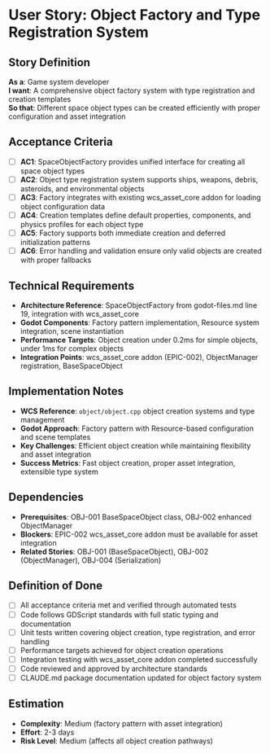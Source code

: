 # User Story: Object Factory and Type Registration System

## Story Definition
**As a**: Game system developer  
**I want**: A comprehensive object factory system with type registration and creation templates  
**So that**: Different space object types can be created efficiently with proper configuration and asset integration

## Acceptance Criteria
- [ ] **AC1**: SpaceObjectFactory provides unified interface for creating all space object types
- [ ] **AC2**: Object type registration system supports ships, weapons, debris, asteroids, and environmental objects
- [ ] **AC3**: Factory integrates with existing wcs_asset_core addon for loading object configuration data
- [ ] **AC4**: Creation templates define default properties, components, and physics profiles for each object type
- [ ] **AC5**: Factory supports both immediate creation and deferred initialization patterns
- [ ] **AC6**: Error handling and validation ensure only valid objects are created with proper fallbacks

## Technical Requirements
- **Architecture Reference**: SpaceObjectFactory from godot-files.md line 19, integration with wcs_asset_core
- **Godot Components**: Factory pattern implementation, Resource system integration, scene instantiation
- **Performance Targets**: Object creation under 0.2ms for simple objects, under 1ms for complex objects  
- **Integration Points**: wcs_asset_core addon (EPIC-002), ObjectManager registration, BaseSpaceObject

## Implementation Notes
- **WCS Reference**: `object/object.cpp` object creation systems and type management
- **Godot Approach**: Factory pattern with Resource-based configuration and scene templates
- **Key Challenges**: Efficient object creation while maintaining flexibility and asset integration
- **Success Metrics**: Fast object creation, proper asset integration, extensible type system

## Dependencies
- **Prerequisites**: OBJ-001 BaseSpaceObject class, OBJ-002 enhanced ObjectManager
- **Blockers**: EPIC-002 wcs_asset_core addon must be available for asset integration
- **Related Stories**: OBJ-001 (BaseSpaceObject), OBJ-002 (ObjectManager), OBJ-004 (Serialization)

## Definition of Done
- [ ] All acceptance criteria met and verified through automated tests
- [ ] Code follows GDScript standards with full static typing and documentation
- [ ] Unit tests written covering object creation, type registration, and error handling
- [ ] Performance targets achieved for object creation operations
- [ ] Integration testing with wcs_asset_core addon completed successfully
- [ ] Code reviewed and approved by architecture standards
- [ ] CLAUDE.md package documentation updated for object factory system

## Estimation
- **Complexity**: Medium (factory pattern with asset integration)
- **Effort**: 2-3 days
- **Risk Level**: Medium (affects all object creation pathways)